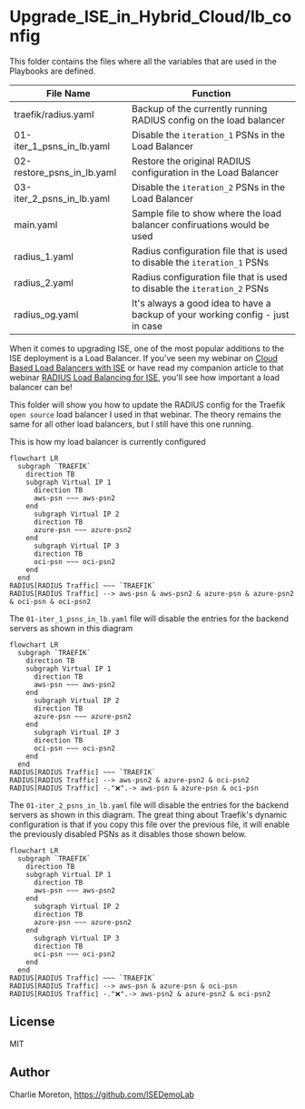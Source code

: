 # Upgrade_ISE_in_Hybrid_Cloud/lb_config

This folder contains the files where all the variables that are used in the Playbooks are defined.

|File Name|Function|
|---|---|
|traefik/radius.yaml|Backup of the currently running RADIUS config on the load balancer|
|01-iter_1_psns_in_lb.yaml|Disable the `iteration_1` PSNs in the Load Balancer|
|02-restore_psns_in_lb.yaml|Restore the original RADIUS configuration in the Load Balancer|
|03-iter_2_psns_in_lb.yaml|Disable the `iteration_2` PSNs in the Load Balancer|
|main.yaml|Sample file to show where the load balancer confiruations would be used|
|radius_1.yaml|Radius configuration file that is used to disable the `iteration_1` PSNs|
|radius_2.yaml|Radius configuration file that is used to disable the `iteration_2` PSNs|
|radius_og.yaml|It's always a good idea to have a backup of your working config - just in case|


When it comes to upgrading ISE, one of the most popular additions to the ISE deployment is a Load Balancer.  If you've seen my webinar on [Cloud Based Load Balancers with ISE](https://www.youtube.com/watch?v=SSOa75rGofk) or have read my companion article to that webinar [RADIUS Load Balancing for ISE](https://cs.co/ise-lb), you'll see how important a load balancer can be!

This folder will show you how to update the RADIUS config for the Traefik `open source` load balancer I used in that webinar.  The theory remains the same for all other load balancers, but I still have this one running.

This is how my load balancer is currently configured
```mermaid
flowchart LR
  subgraph `TRAEFIK`
    direction TB
    subgraph Virtual IP 1
      direction TB
      aws-psn ~~~ aws-psn2
    end
      subgraph Virtual IP 2
      direction TB
      azure-psn ~~~ azure-psn2
    end
      subgraph Virtual IP 3
      direction TB
      oci-psn ~~~ oci-psn2
    end
  end
RADIUS[RADIUS Traffic] ~~~ `TRAEFIK`
RADIUS[RADIUS Traffic] --> aws-psn & aws-psn2 & azure-psn & azure-psn2 & oci-psn & oci-psn2
```


The `01-iter_1_psns_in_lb.yaml` file will disable the entries for the backend servers as shown in this diagram
```mermaid
flowchart LR
  subgraph `TRAEFIK`
    direction TB
    subgraph Virtual IP 1
      direction TB
      aws-psn ~~~ aws-psn2
    end
      subgraph Virtual IP 2
      direction TB
      azure-psn ~~~ azure-psn2
    end
      subgraph Virtual IP 3
      direction TB
      oci-psn ~~~ oci-psn2
    end
  end
RADIUS[RADIUS Traffic] ~~~ `TRAEFIK`
RADIUS[RADIUS Traffic] --> aws-psn2 & azure-psn2 & oci-psn2
RADIUS[RADIUS Traffic] -."❌".-> aws-psn & azure-psn & oci-psn
```


The `01-iter_2_psns_in_lb.yaml` file will disable the entries for the backend servers as shown in this diagram.  The great thing about Traefik's dynamic configuration is that if you copy this file over the previous file, it will enable the previously disabled PSNs as it disables those shown below.
```mermaid
flowchart LR
  subgraph `TRAEFIK`
    direction TB
    subgraph Virtual IP 1
      direction TB
      aws-psn ~~~ aws-psn2
    end
      subgraph Virtual IP 2
      direction TB
      azure-psn ~~~ azure-psn2
    end
      subgraph Virtual IP 3
      direction TB
      oci-psn ~~~ oci-psn2
    end
  end
RADIUS[RADIUS Traffic] ~~~ `TRAEFIK`
RADIUS[RADIUS Traffic] --> aws-psn & azure-psn & oci-psn
RADIUS[RADIUS Traffic] -."❌".-> aws-psn2 & azure-psn2 & oci-psn2
```


## License

MIT

## Author

Charlie Moreton, <https://github.com/ISEDemoLab>